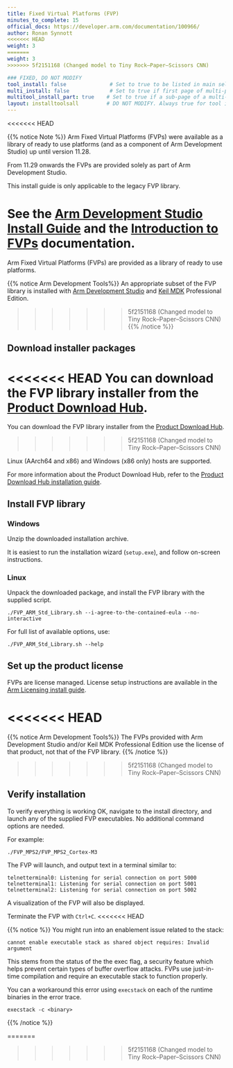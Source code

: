 ```yaml
---
title: Fixed Virtual Platforms (FVP)
minutes_to_complete: 15
official_docs: https://developer.arm.com/documentation/100966/
author: Ronan Synnott
<<<<<<< HEAD
weight: 3
=======
weight: 3    
>>>>>>> 5f2151168 (Changed model to Tiny Rock–Paper–Scissors CNN)

### FIXED, DO NOT MODIFY
tool_install: false              # Set to true to be listed in main selection page, else false
multi_install: false             # Set to true if first page of multi-page article, else false
multitool_install_part: true    # Set to true if a sub-page of a multi-page article, else false
layout: installtoolsall         # DO NOT MODIFY. Always true for tool install articles
---
```

<<<<<<< HEAD

{{% notice Note %}}
Arm Fixed Virtual Platforms (FVPs) were available as a library of ready to use platforms (and as a component of Arm Development Studio) up until version 11.28.

From 11.29 onwards the FVPs are provided solely as part of Arm Development Studio.

This install guide is only applicable to the legacy FVP library.

See the [Arm Development Studio Install Guide](/install-guides/armds) and the [Introduction to FVPs](https://developer.arm.com/documentation/110379/1129/Introduction-to-FVPs) documentation.
=======
Arm Fixed Virtual Platforms (FVPs) are provided as a library of ready to use platforms.

{{% notice  Arm Development Tools%}}
An appropriate subset of the FVP library is installed with [Arm Development Studio](/install-guides/armds) and [Keil MDK](/install-guides/mdk) Professional Edition.
>>>>>>> 5f2151168 (Changed model to Tiny Rock–Paper–Scissors CNN)
{{% /notice %}}

## Download installer packages

<<<<<<< HEAD
You can download the FVP library installer from the [Product Download Hub](https://developer.arm.com/downloads/view/FMFVP).
=======
You can download the FVP library installer from the [Product Download Hub](https://developer.arm.com/downloads/view/FM000A).
>>>>>>> 5f2151168 (Changed model to Tiny Rock–Paper–Scissors CNN)

Linux (AArch64 and x86) and Windows (x86 only) hosts are supported.

For more information about the Product Download Hub, refer to the [Product Download Hub installation guide](/install-guides/pdh).

## Install FVP library

### Windows

Unzip the downloaded installation archive.

It is easiest to run the installation wizard (`setup.exe`), and follow on-screen instructions.

### Linux
Unpack the downloaded package, and install the FVP library with the supplied script.
```command
./FVP_ARM_Std_Library.sh --i-agree-to-the-contained-eula --no-interactive
```
For full list of available options, use:
```command
./FVP_ARM_Std_Library.sh --help
```

## Set up the product license

FVPs are license managed. License setup instructions are available in the [Arm Licensing install guide](/install-guides/license).

<<<<<<< HEAD
=======
{{% notice  Arm Development Tools%}}
The FVPs provided with Arm Development Studio and/or Keil MDK Professional Edition use the license of that product, not that of the FVP library.
{{% /notice %}}


>>>>>>> 5f2151168 (Changed model to Tiny Rock–Paper–Scissors CNN)
## Verify installation

To verify everything is working OK, navigate to the install directory, and launch any of the supplied FVP executables. No additional command options are needed.

For example:
```command
./FVP_MPS2/FVP_MPS2_Cortex-M3
```
The FVP will launch, and output text in a terminal similar to:
```output
telnetterminal0: Listening for serial connection on port 5000
telnetterminal1: Listening for serial connection on port 5001
telnetterminal2: Listening for serial connection on port 5002
```
A visualization of the FVP will also be displayed.

Terminate the FVP with `Ctrl+C`.
<<<<<<< HEAD

{{% notice %}}
You might run into an enablement issue related to the stack:
```
cannot enable executable stack as shared object requires: Invalid argument
```
This stems from the status of the the exec flag, a security feature which helps prevent certain types of buffer overflow attacks. FVPs use just-in-time compilation and require an executable stack to function properly. 

You can a workaround this error using `execstack` on each of the runtime binaries in the error trace.
```
execstack -c <binary>
```
{{% /notice %}}

=======
>>>>>>> 5f2151168 (Changed model to Tiny Rock–Paper–Scissors CNN)
